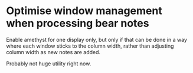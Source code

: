 # Optimise window management when processing bear notes
Enable amethyst for one display only, but only if that can be done in a way where each window sticks to the column width, rather than adjusting column width as new notes are added.

Probably not huge utility right now.

<!-- {BearID:BA277600-AA18-49E6-B1EA-5103ED6870B6-32756-000021AD3A4C951F} -->
